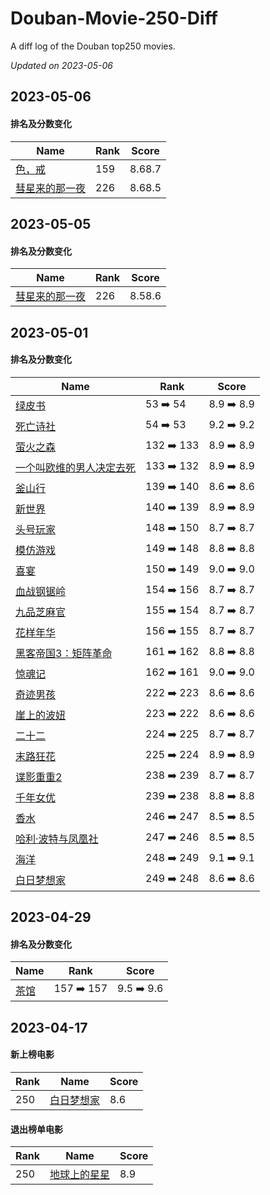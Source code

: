 # Douban-Movie-250-Diff

A diff log of the Douban top250 movies.

*Updated on 2023-05-06*

## 2023-05-06


#### 排名及分数变化

|     Name    |   Rank   |   Score  |
| ------- | ------------ | -------- |
| [色，戒](https://movie.douban.com/subject/1828115) | 159 | 8.68.7 |
| [彗星来的那一夜](https://movie.douban.com/subject/25807345) | 226 | 8.68.5 |
## 2023-05-05


#### 排名及分数变化

|     Name    |   Rank   |   Score  |
| ------- | ------------ | -------- |
| [彗星来的那一夜](https://movie.douban.com/subject/25807345) | 226 | 8.58.6 |
## 2023-05-01

#### 排名及分数变化

|     Name    |   Rank   |   Score  |
| ------- | ------------ | -------- |
| [绿皮书](https://movie.douban.com/subject/27060077) | 53 ➡️ 54 | 8.9 ➡️ 8.9 |
| [死亡诗社](https://movie.douban.com/subject/1291548) | 54 ➡️ 53 | 9.2 ➡️ 9.2 |
| [萤火之森](https://movie.douban.com/subject/5989818) | 132 ➡️ 133 | 8.9 ➡️ 8.9 |
| [一个叫欧维的男人决定去死](https://movie.douban.com/subject/26628357) | 133 ➡️ 132 | 8.9 ➡️ 8.9 |
| [釜山行](https://movie.douban.com/subject/25986180) | 139 ➡️ 140 | 8.6 ➡️ 8.6 |
| [新世界](https://movie.douban.com/subject/10437779) | 140 ➡️ 139 | 8.9 ➡️ 8.9 |
| [头号玩家](https://movie.douban.com/subject/4920389) | 148 ➡️ 150 | 8.7 ➡️ 8.7 |
| [模仿游戏](https://movie.douban.com/subject/10463953) | 149 ➡️ 148 | 8.8 ➡️ 8.8 |
| [喜宴](https://movie.douban.com/subject/1303037) | 150 ➡️ 149 | 9.0 ➡️ 9.0 |
| [血战钢锯岭](https://movie.douban.com/subject/26325320) | 154 ➡️ 156 | 8.7 ➡️ 8.7 |
| [九品芝麻官](https://movie.douban.com/subject/1297518) | 155 ➡️ 154 | 8.7 ➡️ 8.7 |
| [花样年华](https://movie.douban.com/subject/1291557) | 156 ➡️ 155 | 8.7 ➡️ 8.7 |
| [黑客帝国3：矩阵革命](https://movie.douban.com/subject/1302467) | 161 ➡️ 162 | 8.8 ➡️ 8.8 |
| [惊魂记](https://movie.douban.com/subject/1293181) | 162 ➡️ 161 | 9.0 ➡️ 9.0 |
| [奇迹男孩](https://movie.douban.com/subject/26787574) | 222 ➡️ 223 | 8.6 ➡️ 8.6 |
| [崖上的波妞](https://movie.douban.com/subject/1959877) | 223 ➡️ 222 | 8.6 ➡️ 8.6 |
| [二十二](https://movie.douban.com/subject/26430107) | 224 ➡️ 225 | 8.7 ➡️ 8.7 |
| [末路狂花](https://movie.douban.com/subject/1291992) | 225 ➡️ 224 | 8.9 ➡️ 8.9 |
| [谍影重重2](https://movie.douban.com/subject/1308767) | 238 ➡️ 239 | 8.7 ➡️ 8.7 |
| [千年女优](https://movie.douban.com/subject/1307394) | 239 ➡️ 238 | 8.8 ➡️ 8.8 |
| [香水](https://movie.douban.com/subject/1760622) | 246 ➡️ 247 | 8.5 ➡️ 8.5 |
| [哈利·波特与凤凰社](https://movie.douban.com/subject/1457217) | 247 ➡️ 246 | 8.5 ➡️ 8.5 |
| [海洋](https://movie.douban.com/subject/3443389) | 248 ➡️ 249 | 9.1 ➡️ 9.1 |
| [白日梦想家](https://movie.douban.com/subject/2133323) | 249 ➡️ 248 | 8.6 ➡️ 8.6 |
## 2023-04-29


#### 排名及分数变化

|     Name    |   Rank   |   Score  |
| ------- | ------------ | -------- |
| [茶馆](https://movie.douban.com/subject/1461403) | 157 ➡️ 157 | 9.5 ➡️ 9.6 |
## 2023-04-17

#### 新上榜电影

|   Rank  |     Name     |   Score  |
| ------- | ------------ | -------- |
| 250 | [白日梦想家](https://movie.douban.com/subject/2133323) | 8.6 |


#### 退出榜单电影

|   Rank  |     Name     |   Score  |
| ------- | ------------ | -------- |
| 250 | [地球上的星星](https://movie.douban.com/subject/2363506) | 8.9 |
